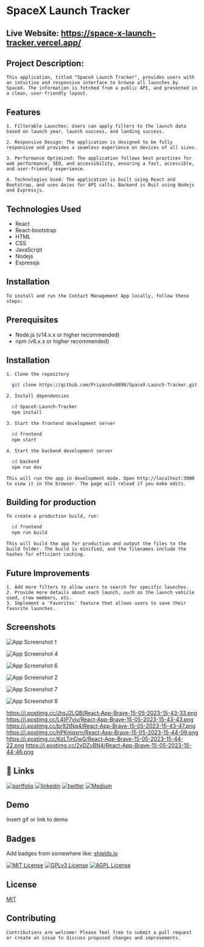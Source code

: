 
# SpaceX Launch Tracker

## Live Website: https://space-x-launch-tracker.vercel.app/

## Project Description:

    This application, titled "SpaceX Launch Tracker", provides users with an intuitive and responsive interface to browse all launches by SpaceX. The information is fetched from a public API, and presented in a clean, user-friendly layout.

## Features
    1. Filterable Launches: Users can apply filters to the launch data based on launch year, launch success, and landing success.

    2. Responsive Design: The application is designed to be fully responsive and provides a seamless experience on devices of all sizes.

    3. Performance Optimized: The application follows best practices for web performance, SEO, and accessibility, ensuring a fast, accessible, and user-friendly experience.

    4. Technologies Used: The application is built using React and Bootstrap, and uses Axios for API calls. Backend is Buit using Nodejs and Expressjs.
## Technologies Used
- React
- React-bootstrap
- HTML
- CSS
- JavaScript
- Nodejs
- Expressjs


## Installation
    To install and run the Contact Management App locally, follow these steps:

## Prerequisites
- Node.js (v14.x.x or higher recommended)
- npm (v6.x.x or higher recommended)

## Installation

    1. Clone the repository
    
```bash
  git clone https://github.com/Priyanshu9898/SpaceX-Launch-Tracker.git

```

    2. Install dependencies 
```bash
  cd SpaceX-Launch-Tracker
  npm install
```


    3. Start the frontend development server
```bash
  cd frontend
  npm start
```
    4. Start the backend development server
```bash
  cd backend
  npm run dev
```

    This will run the app in development mode. Open http://localhost:3000 to view it in the browser. The page will reload if you make edits.

## Building for production
    To create a production build, run:

```bash
  cd frontend
  npm run build
```

    This will build the app for production and output the files to the build folder. The build is minified, and the filenames include the hashes for efficient caching.


## Future Improvements
    1. Add more filters to allow users to search for specific launches.
    2. Provide more details about each launch, such as the launch vehicle used, crew members, etc.
    3. Implement a 'Favorites' feature that allows users to save their favorite launches.

## Screenshots

![App Screenshot 1](https://i.postimg.cc/JhsJ2LQB/React-App-Brave-15-05-2023-15-43-33.png)

![App Screenshot 4](https://i.postimg.cc/L4tP7vjv/React-App-Brave-15-05-2023-15-43-43.png)

![App Screenshot 6](https://i.postimg.cc/br92tNq4/React-App-Brave-15-05-2023-15-43-47.png)

![App Screenshot 2](https://i.postimg.cc/hPKmqxrn/React-App-Brave-15-05-2023-15-44-09.png)

![App Screenshot 7](https://i.postimg.cc/KzLTmDwG/React-App-Brave-15-05-2023-15-44-22.png)

![App Screenshot 8](https://i.postimg.cc/2yDZyBN4/React-App-Brave-15-05-2023-15-44-46.png)


https://i.postimg.cc/JhsJ2LQB/React-App-Brave-15-05-2023-15-43-33.png
https://i.postimg.cc/L4tP7vjv/React-App-Brave-15-05-2023-15-43-43.png
https://i.postimg.cc/br92tNq4/React-App-Brave-15-05-2023-15-43-47.png
https://i.postimg.cc/hPKmqxrn/React-App-Brave-15-05-2023-15-44-09.png
https://i.postimg.cc/KzLTmDwG/React-App-Brave-15-05-2023-15-44-22.png
https://i.postimg.cc/2yDZyBN4/React-App-Brave-15-05-2023-15-44-46.png
## 🔗 Links
[![portfolio](https://img.shields.io/badge/my_portfolio-000?style=for-the-badge&logo=ko-fi&logoColor=white)](https://github.com/Priyanshu9898/)
[![linkedin](https://img.shields.io/badge/linkedin-0A66C2?style=for-the-badge&logo=linkedin&logoColor=white)](https://www.linkedin.com/in/priyanshumalaviya/)
[![twitter](https://img.shields.io/badge/twitter-1DA1F2?style=for-the-badge&logo=twitter&logoColor=white)](https://twitter.com/Priyanshu2281)
[![Medium](https://img.shields.io/badge/medum-1DA1F2?style=for-the-badge&logo=medium&logoColor=black)](https://medium.com/@priyanshumalaviya9210)
## Demo

Insert gif or link to demo


## Badges

Add badges from somewhere like: [shields.io](https://shields.io/)

[![MIT License](https://img.shields.io/badge/License-MIT-green.svg)](https://choosealicense.com/licenses/mit/)
[![GPLv3 License](https://img.shields.io/badge/License-GPL%20v3-yellow.svg)](https://opensource.org/licenses/)
[![AGPL License](https://img.shields.io/badge/license-AGPL-blue.svg)](http://www.gnu.org/licenses/agpl-3.0)


## License

[MIT](https://choosealicense.com/licenses/mit/)


## Contributing
    Contributions are welcome! Please feel free to submit a pull request or create an issue to discuss proposed changes and improvements.
